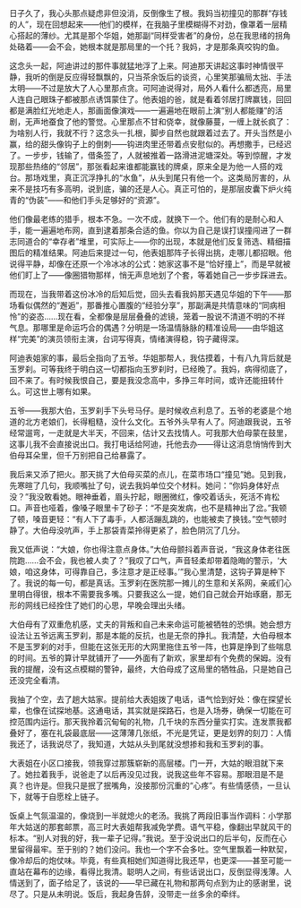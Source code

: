 日子久了，我心头那点疑虑非但没消，反倒像生了根。我妈当初撞见的那群“存钱的人”，现在回想起来——他们的模样，在我脑子里模糊得不对劲，像罩着一层精心搭起的薄纱。尤其是那个华姐，她那副“同样受害者”的身份，总在我思绪的拐角处硌着——会不会，她根本就是那局里的一个托？我妈，才是那条真咬钩的鱼。

这念头一起，阿迪讲过的那件事就猛地浮了上来。阿迪那天讲起这事时神情很平静，我听的倒是反应得轻飘飘的，只当茶余饭后的谈资，心里笑那骗局太拙、手法太明——不过是放大了人心里那点贪。可阿迪说得对，局外人看什么都透亮，局里人连自己眼珠子都被那点诱饵蒙住了。他表姐的爸，就是看着邻居打牌赢钱，回回都是满脸红光地走人，那画面像演戏——一遍遍地在眼前上演“别人都能赚”的活剧，无声地蚕食了他的警觉。心里那点不甘和侥幸，就像藤蔓，一缠上就长疯了：为啥别人行，我就不行？这念头一扎根，脚步自然也就跟着过去了。开头当然是小赢，给的甜头像钩子上的倒刺——钩进肉里还带着点安慰似的。再想撒手，已经迟了。一步步，钱输了，借条签了，人就被推着一路滑进泥塘深处。等到惊醒，才发现那些热络的“邻居”，那张看起来谁都能赢钱的牌桌，原来全是为他一人搭的戏台。那场戏里，真正沉浮挣扎的“水鱼”，从头到尾只有他一个。这类局厉害的，从来不是技巧有多高明，说到底，骗的还是人心。真正可怕的，是那层皮囊下炉火纯青的“伪装”——和他们手头足够好的“资源”。

他们像最老练的猎手，根本不急。一次不成，就换下一个。他们有的是耐心和人手，能一遍遍地布网，直到逮着那条合适的鱼。你以为自己是误打误撞闯进了一群志同道合的“幸存者”堆里，可实际上——你的出现，本就是他们反复筛选、精细描图后的精准结果。阿迪后来提过一句，他表姐那阵子长得出挑，走哪儿都招眼。他说得平静，却像在还原一个冷冰冰的公式：她家这事不是“恰好撞上”，而是早就被他们盯上了——像圈猎物那样，悄无声息地划了个套，等着她自己一步步踩进去。

而现在，当我带着这份冰冷的后知后觉，回头去看我妈那天遇见华姐的下午——那场看似偶然的“邂逅”，那番推心置腹的“经验分享”，那副满是共情意味的“同病相怜”的姿态……现在看，全都像是层层叠叠的滤镜，笼着一股说不清道不明的不祥气息。那哪里是命运巧合的偶遇？分明是一场温情脉脉的精准设局——由华姐这样“完美”的演员领衔主演，台词写得真，情绪演得稳，钩子藏得深。

阿迪表姐家的事，最后全指向了五爷。华姐那帮人，我估摸着，十有八九背后就是玉罗刹。可等我终于明白这一切都指向玉罗刹时，已经晚了。我妈，病得彻底了，回不来了。有时候我恨自己，要是我没念高中，多挣三年时间，或许还能扭转什么。可这世上哪有如果。

五爷——我那大伯，玉罗刹手下头号马仔。是时候收点利息了。五爷的老婆是个地道的北方老娘们，长得粗糙，没什么文化。五爷外头早有人了。阿迪跟我说，五爷经常遛弯，一走就是大半天，不回来，估计又去找情人。可我那大伯母蒙在鼓里，这事儿我不会直接说出口。我打电话给阿迪，托他去办——得让这消息悄悄传到大伯母耳朵里，但千万别把自己给暴露了。

我后来又添了把火。那天挑了大伯母买菜的点儿，在菜市场口“撞见”她。见到我，先寒暄了几句，我顺嘴扯了句，说去我妈单位交个材料。她问：“你妈身体好点没？”我没敢看她。眼神垂着，眉头拧起，眼圈微红，像咬着话头，死活不肯松口。声音也哑着，像嗓子眼里卡了砂子：“不是突发病，也不是精神出了岔。”我顿了顿，嗓音更轻：“有人下了毒手，人都活蹦乱跳的，也能被卖了换钱。”空气顿时静了。大伯母没吭声，手上那袋青菜拎得更紧了，脸色阴沉了几分。

我又低声说：“大娘，你也得注意点身体。”大伯母颤抖着声音说，“我这身体老往医院跑……会不会，我也被人卖了？”我叹了口气，声音轻柔却带着隐晦的警示，‘大娘，咱这身体，可得靠自己，多注意才是正经事。’”我心里清楚，这钩子算是种下了。我说的每一句，都是真话。玉罗刹在医院那一摊儿的生意和关系网，亲戚们心里明白得很，根本不需要我多嘴。只要我这么一提，她们自己就会开始琢磨，那无形的网线已经拴住了她们的心思，早晚会理出头绪。

大伯母有了双重危机感，丈夫的背叛和自己未来命运可能被牺牲的恐惧。她会想方设法让五爷远离玉罗刹，那是本能的反抗，也是无奈的挣扎。我清楚，大伯母根本不是玉罗刹的对手，但能在这张无形的大网里拖住五爷一阵，也算是挣到了些喘息的时间。五爷的算计早就铺开了——外面有了新欢，家里却有个免费的保姆。没有我的提醒，没有这点模糊的警钟，最终，大伯母成了这局里的牺牲品，只是她自己还没完全看清。

我抽了个空，去了趟大姑家。提前给大表姐拨了电话，语气恰到好处：像在探望长辈，也像在试探地基。这通电话，其实就是探路石，也是入场券，确保一切能在可控范围内运行。那天我拎着沉甸甸的礼物，几千块的东西分量实打实。连发票我都叠好了，塞在礼袋最底层——这薄薄几张纸，不光是凭证，更是划界的刻刀：人情我还了，话我说尽了，我知道，大姑从头到尾就没想掺和我和玉罗刹的事。

大表姐在小区口接我，领我穿过那簇崭新的高层楼。门一开，大姑的眼泪就下来了。她拉着我手，说爸走了以后再没见过我，说我这些年不容易。那眼泪是不是真？也许是。但我只是抿了抿嘴角，没接那份沉重的“心疼”。有些情感债，一旦认下，就等于自愿栓上链子。

饭桌上气氛温温的，像烧到一半就熄火的老汤。我挑了两段旧事当作调料：小学那年大姑送的那套邮票，高三时大表姐帮我减免学费。语气平稳，像翻出早就风干的标本。“别人对我的好，我一辈子记得。”我说。至于没说出口的后半句，反而在心里留得最牢。至于别的？她们没问。我也一个字不会多吐。空气里飘着一种默契，像冷却后的炮仗味。毕竟，有些真相她们知道得比我还早，也更深——甚至可能一直站在幕布的边缘，看得比我清。聪明人之间，有些话说出口，反倒显得浅薄。人情送到了，面子给足了，该说的——早已藏在礼物和那两句点到为止的感谢里，说尽了。只是从未明说。饭后，我起身告辞，没带走一丝多余的牵绊。